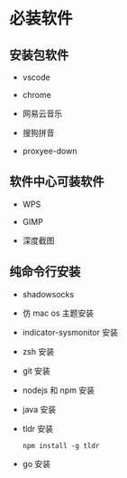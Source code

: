 # 必装软件

## 安装包软件

- vscode

- chrome

- 网易云音乐

- 搜狗拼音

- proxyee-down

## 软件中心可装软件

- WPS

- GIMP

- 深度截图

## 纯命令行安装

- shadowsocks

- 仿 mac os 主题安装

- indicator-sysmonitor 安装

- zsh 安装

- git 安装

- nodejs 和 npm 安装

- java 安装

- tldr 安装

    `npm install -g tldr`
- go 安装